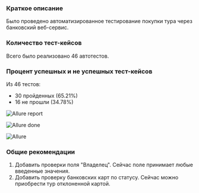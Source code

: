 ### Краткое описание
Было проведено автоматизированное тестирование  покупки тура через банковский веб-сервис.

### Количество тест-кейсов
Всего было реализовано 46 автотестов.

### Процент успешных и не успешных тест-кейсов
Из 46 тестов:
<ul>
<li>30 пройденных (65.21%)</li>
<li>16 не прошли (34.78%)</li>
</ul>

![Allure report](https://github.com/user-attachments/assets/40d91224-7ca3-46c1-8b16-df00143d1466)

![Allure done](https://github.com/user-attachments/assets/7fdf3c3c-7fa1-439c-902b-ca4bca29efee)

![Allure](https://github.com/user-attachments/assets/64bc8653-99f6-4606-a686-877f6e4f28fb)


### Общие рекомендации
1. Добавить проверки поля "Владелец". Сейчас поле принимает любые введенные значения.
2. Добавить проверку банковских карт по статусу. Сейчас можно приобрести тур отклоненной картой.
